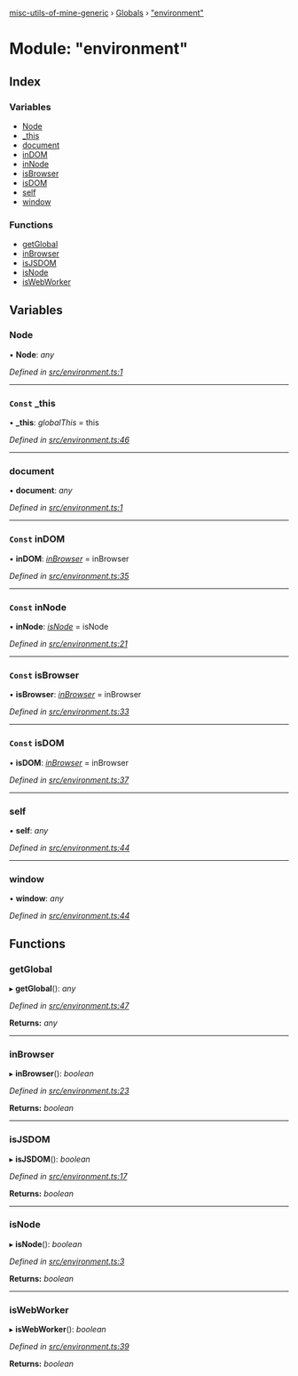 [misc-utils-of-mine-generic](../README.md) › [Globals](../globals.md) › ["environment"](_environment_.md)

# Module: "environment"

## Index

### Variables

* [Node](_environment_.md#node)
* [_this](_environment_.md#const-_this)
* [document](_environment_.md#document)
* [inDOM](_environment_.md#const-indom)
* [inNode](_environment_.md#const-innode)
* [isBrowser](_environment_.md#const-isbrowser)
* [isDOM](_environment_.md#const-isdom)
* [self](_environment_.md#self)
* [window](_environment_.md#window)

### Functions

* [getGlobal](_environment_.md#getglobal)
* [inBrowser](_environment_.md#inbrowser)
* [isJSDOM](_environment_.md#isjsdom)
* [isNode](_environment_.md#isnode)
* [isWebWorker](_environment_.md#iswebworker)

## Variables

###  Node

• **Node**: *any*

*Defined in [src/environment.ts:1](https://github.com/cancerberoSgx/misc-utils-of-mine/blob/a1f5608/misc-utils-of-mine-generic/src/environment.ts#L1)*

___

### `Const` _this

• **_this**: *globalThis* = this

*Defined in [src/environment.ts:46](https://github.com/cancerberoSgx/misc-utils-of-mine/blob/a1f5608/misc-utils-of-mine-generic/src/environment.ts#L46)*

___

###  document

• **document**: *any*

*Defined in [src/environment.ts:1](https://github.com/cancerberoSgx/misc-utils-of-mine/blob/a1f5608/misc-utils-of-mine-generic/src/environment.ts#L1)*

___

### `Const` inDOM

• **inDOM**: *[inBrowser](_environment_.md#inbrowser)* = inBrowser

*Defined in [src/environment.ts:35](https://github.com/cancerberoSgx/misc-utils-of-mine/blob/a1f5608/misc-utils-of-mine-generic/src/environment.ts#L35)*

___

### `Const` inNode

• **inNode**: *[isNode](_environment_.md#isnode)* = isNode

*Defined in [src/environment.ts:21](https://github.com/cancerberoSgx/misc-utils-of-mine/blob/a1f5608/misc-utils-of-mine-generic/src/environment.ts#L21)*

___

### `Const` isBrowser

• **isBrowser**: *[inBrowser](_environment_.md#inbrowser)* = inBrowser

*Defined in [src/environment.ts:33](https://github.com/cancerberoSgx/misc-utils-of-mine/blob/a1f5608/misc-utils-of-mine-generic/src/environment.ts#L33)*

___

### `Const` isDOM

• **isDOM**: *[inBrowser](_environment_.md#inbrowser)* = inBrowser

*Defined in [src/environment.ts:37](https://github.com/cancerberoSgx/misc-utils-of-mine/blob/a1f5608/misc-utils-of-mine-generic/src/environment.ts#L37)*

___

###  self

• **self**: *any*

*Defined in [src/environment.ts:44](https://github.com/cancerberoSgx/misc-utils-of-mine/blob/a1f5608/misc-utils-of-mine-generic/src/environment.ts#L44)*

___

###  window

• **window**: *any*

*Defined in [src/environment.ts:44](https://github.com/cancerberoSgx/misc-utils-of-mine/blob/a1f5608/misc-utils-of-mine-generic/src/environment.ts#L44)*

## Functions

###  getGlobal

▸ **getGlobal**(): *any*

*Defined in [src/environment.ts:47](https://github.com/cancerberoSgx/misc-utils-of-mine/blob/a1f5608/misc-utils-of-mine-generic/src/environment.ts#L47)*

**Returns:** *any*

___

###  inBrowser

▸ **inBrowser**(): *boolean*

*Defined in [src/environment.ts:23](https://github.com/cancerberoSgx/misc-utils-of-mine/blob/a1f5608/misc-utils-of-mine-generic/src/environment.ts#L23)*

**Returns:** *boolean*

___

###  isJSDOM

▸ **isJSDOM**(): *boolean*

*Defined in [src/environment.ts:17](https://github.com/cancerberoSgx/misc-utils-of-mine/blob/a1f5608/misc-utils-of-mine-generic/src/environment.ts#L17)*

**Returns:** *boolean*

___

###  isNode

▸ **isNode**(): *boolean*

*Defined in [src/environment.ts:3](https://github.com/cancerberoSgx/misc-utils-of-mine/blob/a1f5608/misc-utils-of-mine-generic/src/environment.ts#L3)*

**Returns:** *boolean*

___

###  isWebWorker

▸ **isWebWorker**(): *boolean*

*Defined in [src/environment.ts:39](https://github.com/cancerberoSgx/misc-utils-of-mine/blob/a1f5608/misc-utils-of-mine-generic/src/environment.ts#L39)*

**Returns:** *boolean*
